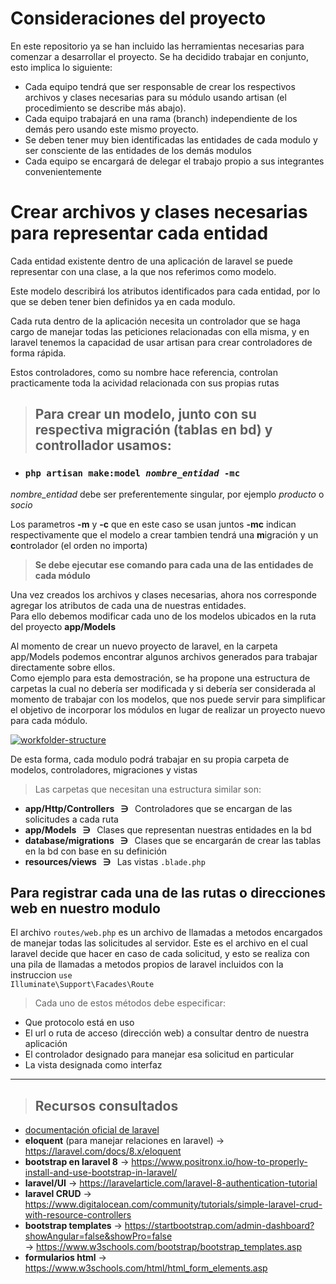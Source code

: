 
# Consideraciones del proyecto

En este repositorio ya se han incluido las herramientas necesarias para comenzar a desarrollar el proyecto. Se ha decidido trabajar en conjunto, esto implica lo siguiente:
   - Cada equipo tendrá que ser responsable de crear los respectivos archivos y clases necesarias para su módulo usando artisan (el procedimiento se describe más abajo).
   - Cada equipo trabajará en una rama (branch) independiente de los demás pero usando este mismo proyecto.
   - Se deben tener muy bien identificadas las entidades de cada modulo y ser consciente de las entidades de los demás modulos
   - Cada equipo se encargará de delegar el trabajo propio a sus integrantes convenientemente

# Crear archivos y clases necesarias para representar cada entidad 

Cada entidad existente dentro de una aplicación de laravel se puede representar con una clase, a la que nos referimos como modelo.

Este modelo describirá los atributos identificados para cada entidad, por lo que se deben tener bien definidos ya en cada modulo.

Cada ruta dentro de la aplicación necesita un controlador que se haga cargo de manejar todas las peticiones relacionadas con ella misma, y en laravel tenemos la capacidad de usar artisan para crear controladores de forma rápida.

Estos controladores, como su nombre hace referencia, controlan practicamente toda la acividad relacionada con sus propias rutas

> ## Para crear un modelo, junto con su respectiva migración (tablas en bd) y controllador usamos:
<ul><li><h3><code>php artisan make:model <i>nombre_entidad</i> -mc </code></h3></li></ul>

<i>nombre_entidad</i> debe ser preferentemente singular, por ejemplo <i>producto</i> o <i>socio</i>

Los parametros **-m** y **-c** que en este caso se usan juntos **-mc** indican respectivamente que el modelo a crear tambien tendrá una **m**igración y un **c**ontrolador (el orden no importa)

> <b>Se debe ejecutar ese comando para cada una de las entidades de cada módulo</b>

Una vez creados los archivos y clases necesarias, ahora nos corresponde agregar los atributos de cada una de nuestras entidades.<br>
Para ello debemos modificar cada uno de los modelos ubicados en la ruta del proyecto <b>app/Models</b>

Al momento de crear un nuevo proyecto de laravel, en la carpeta app/Models podemos encontrar algunos archivos generados para trabajar directamente sobre ellos.   
Como ejemplo para esta demostración, se ha propone una estructura de carpetas la cual no debería ser modificada y si debería ser considerada al momento de trabajar con los modelos, que nos puede servir para simplificar el objetivo de incorporar los módulos en lugar de realizar un proyecto nuevo para cada módulo.

<a href="https://ibb.co/rw0Z8R3"><img src="https://ibb.co/rw0Z8R3" alt="workfolder-structure" border="0"></a>

De esta forma, cada modulo podrá trabajar en su propia carpeta de modelos, controladores, migraciones y vistas

> Las carpetas que necesitan una estructura similar son:
   -  **app/Http/Controllers &nbsp; &ni; &nbsp;**  Controladores que se encargan de las solicitudes a cada ruta
   -  **app/Models &nbsp; &ni; &nbsp;**            Clases que representan nuestras entidades en la bd
   -  **database/migrations &nbsp; &ni; &nbsp;**   Clases que se encargarán de crear las tablas en la bd con base en su definición
   -  **resources/views &nbsp; &ni; &nbsp;**       Las vistas <code>.blade.php</code> 

## Para registrar cada una de las rutas o direcciones web en nuestro modulo

El archivo <code>routes/web.php</code> es un archivo de llamadas a metodos encargados de manejar todas las solicitudes al servidor. Este es el archivo en el cual laravel decide que hacer en caso de cada solicitud, y esto se realiza con una pila de llamadas a metodos propios de laravel incluidos con la instruccion <code>use Illuminate\Support\Facades\Route</code>

> Cada uno de estos métodos debe especificar: 
   -  Que protocolo está en uso
   -  El url o ruta de acceso (dirección web) a consultar dentro de nuestra aplicación
   -  El controlador designado para manejar esa solicitud en particular
   -  La vista designada como interfaz
<hr>

> ## Recursos consultados
   -  [documentación oficial de laravel](https://laravel.com/docs) 
   - **eloquent** (para manejar relaciones en laravel)
	-> https://laravel.com/docs/8.x/eloquent
   - **bootstrap en laravel 8**
	-> https://www.positronx.io/how-to-properly-install-and-use-bootstrap-in-laravel/
   - **laravel/UI**
	-> https://laravelarticle.com/laravel-8-authentication-tutorial
   - **laravel CRUD**
	-> https://www.digitalocean.com/community/tutorials/simple-laravel-crud-with-resource-controllers
   - **bootstrap templates**
      -> https://startbootstrap.com/admin-dashboard?showAngular=false&showPro=false<br>
	   -> https://www.w3schools.com/bootstrap/bootstrap_templates.asp
   - **formularios html** -> https://www.w3schools.com/html/html_form_elements.asp 

